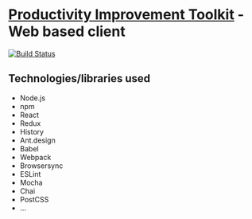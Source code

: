 # [Productivity Improvement Toolkit](https://github.com/umstek/pi) - Web based client 
[![Build Status](https://travis-ci.com/umstek/pi-client.svg?token=p6ESihtS4k8tNmTGAcsq&branch=master)](https://travis-ci.com/umstek/pi-client)

## Technologies/libraries used
+ Node.js 
+ npm 
+ React 
+ Redux 
+ History
+ Ant.design
+ Babel
+ Webpack
+ Browsersync
+ ESLint
+ Mocha
+ Chai
+ PostCSS
+ ...
